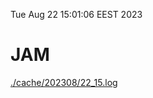 Tue Aug 22 15:01:06 EEST 2023
# JAM
<a href='./cache/202308/22_15.log'>./cache/202308/22_15.log</a>
